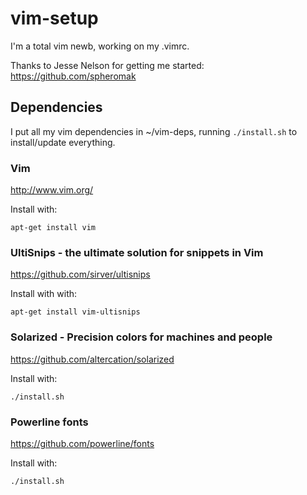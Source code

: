 # vim-setup

I'm a total vim newb, working on my .vimrc.

Thanks to Jesse Nelson for getting me started: https://github.com/spheromak

Dependencies
------------

I put all my vim dependencies in ~/vim-deps, running `./install.sh` to install/update everything.


### Vim

http://www.vim.org/

Install with:

    apt-get install vim
    

### UltiSnips - the ultimate solution for snippets in Vim

https://github.com/sirver/ultisnips

Install with with:

    apt-get install vim-ultisnips


### Solarized - Precision colors for machines and people

https://github.com/altercation/solarized

Install with:

    ./install.sh


### Powerline fonts

https://github.com/powerline/fonts

Install with:

    ./install.sh
